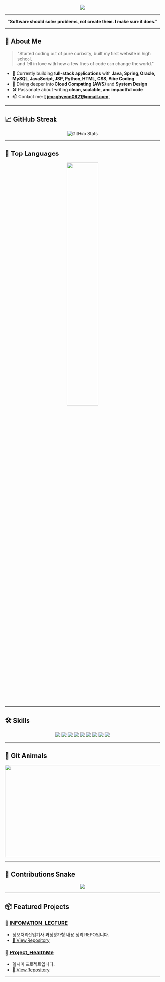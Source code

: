 <p align="center">
  <img src="https://capsule-render.vercel.app/api?type=waving&color=gradient&height=200&section=header&text=Hi,%20I'm%20eononenoe!&fontSize=50&fontAlignY=50"/>
</p>
 
---
  
<p align="center"> 
  <b>"Software should solve problems, not create them. I make sure it does."</b>  
</p>

--- 
 
## 🚀 About Me

> "Started coding out of pure curiosity, built my first website in high school,   
> and fell in love with how a few lines of code can change the world."

- 🔭 Currently building **full-stack applications** with **Java, Spring, Oracle, MySQL, JavaScript, JSP, Python, HTML, CSS, Vibe Coding**
- 🌱 Diving deeper into **Cloud Computing (AWS)** and **System Design** 
- 🛠️ Passionate about writing **clean, scalable, and impactful code**
- 📫 Contact me: **[ jeonghyeon0921@gmail.com ]** 
 
---

## 📈 GitHub Streak

<p align="center">
  <img src="https://streak-stats.demolab.com?user=eononenoe&hide_border=true&locale=en" alt="GitHub Stats" />
</p>

---

## 📡 Top Languages

<p align="center">
  <img src="https://github-readme-stats.vercel.app/api/top-langs/?username=eononenoe&layout=compact&theme=graywhite" width="45%"/>
</p>

---

## 🛠️ Skills

<p align="center">
  <img src="https://img.shields.io/badge/Oracle-F80000?style=for-the-badge&logo=oracle&logoColor=white"/>
  <img src="https://img.shields.io/badge/HTML5-E34F26?style=for-the-badge&logo=html5&logoColor=white"/>
  <img src="https://img.shields.io/badge/java-%23ED8B00.svg?style=for-the-badge&logo=openjdk&logoColor=white"/>
  <img src="https://img.shields.io/badge/Linux-FCC624?style=for-the-badge&logo=linux&logoColor=black"/>
  <img src="https://img.shields.io/badge/JavaScript-F7DF1E?style=for-the-badge&logo=javascript&logoColor=black"/>
  <img src="https://img.shields.io/badge/spring-%236DB33F.svg?style=for-the-badge&logo=spring&logoColor=white"/>
  <img src="https://img.shields.io/badge/python-3670A0?style=for-the-badge&logo=python&logoColor=ffdd54"/>
  <img src="https://img.shields.io/badge/MySQL-4479A1?style=for-the-badge&logo=MySQL&logoColor=white"/>
  <img src="https://img.shields.io/badge/CSS3-1572B6?style=for-the-badge&logo=css3&logoColor=white"/>
</p>

---

## 🐴 Git Animals

<p align="center">
<a href="https://www.gitanimals.org/en_US?utm_medium=image&utm_source=eononenoe&utm_content=farm">
<img
  src="https://render.gitanimals.org/farms/eononenoe"
  width="600"
  height="300"
/>
</a>
</p>

---

## 🐍 Contributions Snake

<p align="center">
  <img src="https://eononenoe.github.io/eononenoe/github-contribution-grid-snake.svg" />
</p>

---

## 📦 Featured Projects

### 🔨 [INFOMATION_LECTURE](https://github.com/eononenoe/INFOMATION_LECTURE)
- 정보처리산업기사 과정평가형 내용 정리 REPO입니다.
- [🔗 View Repository](https://github.com/eononenoe/INFOMATION_LECTURE)

### 🔨 [Project_HealthMe](https://github.com/eononenoe/Project_HealthMe)
- 헬시미 프로젝트입니다.
- [🔗 View Repository](https://github.com/eononenoe/Project_HealthMe)

---
